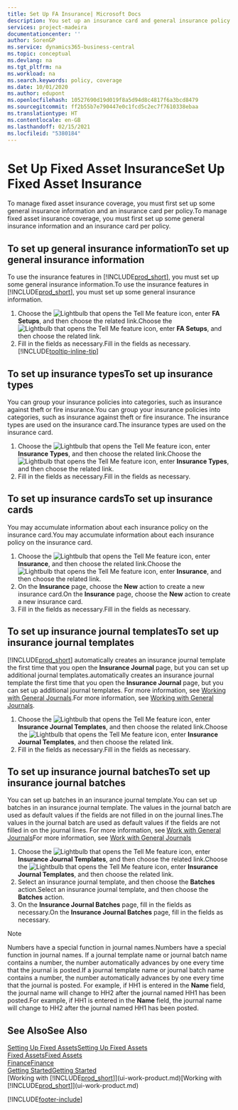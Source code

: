 ```yaml
---
title: Set Up FA Insurance| Microsoft Docs
description: You set up an insurance card and general insurance policy information to manage fixed asset insurance coverage.
services: project-madeira
documentationcenter: ''
author: SorenGP
ms.service: dynamics365-business-central
ms.topic: conceptual
ms.devlang: na
ms.tgt_pltfrm: na
ms.workload: na
ms.search.keywords: policy, coverage
ms.date: 10/01/2020
ms.author: edupont
ms.openlocfilehash: 10527690d19d019f8a5d94d8c4817f6a3bcd8479
ms.sourcegitcommit: ff2b55b7e790447e0c1fcd5c2ec7f7610338ebaa
ms.translationtype: HT
ms.contentlocale: en-GB
ms.lasthandoff: 02/15/2021
ms.locfileid: "5380184"
---
```

# <a name="set-up-fixed-asset-insurance"></a><span data-ttu-id="d39f3-103">Set Up Fixed Asset Insurance</span><span class="sxs-lookup"><span data-stu-id="d39f3-103">Set Up Fixed Asset Insurance</span></span>
<span data-ttu-id="d39f3-104">To manage fixed asset insurance coverage, you must first set up some general insurance information and an insurance card per policy.</span><span class="sxs-lookup"><span data-stu-id="d39f3-104">To manage fixed asset insurance coverage, you must first set up some general insurance information and an insurance card per policy.</span></span>

## <a name="to-set-up-general-insurance-information"></a><span data-ttu-id="d39f3-105">To set up general insurance information</span><span class="sxs-lookup"><span data-stu-id="d39f3-105">To set up general insurance information</span></span>
<span data-ttu-id="d39f3-106">To use the insurance features in [!INCLUDE[prod_short](includes/prod_short.md)], you must set up some general insurance information.</span><span class="sxs-lookup"><span data-stu-id="d39f3-106">To use the insurance features in [!INCLUDE[prod_short](includes/prod_short.md)], you must set up some general insurance information.</span></span>  

1. <span data-ttu-id="d39f3-107">Choose the ![Lightbulb that opens the Tell Me feature](media/ui-search/search_small.png "Tell me what you want to do") icon, enter **FA Setups**, and then choose the related link.</span><span class="sxs-lookup"><span data-stu-id="d39f3-107">Choose the ![Lightbulb that opens the Tell Me feature](media/ui-search/search_small.png "Tell me what you want to do") icon, enter **FA Setups**, and then choose the related link.</span></span>  
2. <span data-ttu-id="d39f3-108">Fill in the fields as necessary.</span><span class="sxs-lookup"><span data-stu-id="d39f3-108">Fill in the fields as necessary.</span></span> [!INCLUDE[tooltip-inline-tip](includes/tooltip-inline-tip_md.md)]  

## <a name="to-set-up-insurance-types"></a><span data-ttu-id="d39f3-109">To set up insurance types</span><span class="sxs-lookup"><span data-stu-id="d39f3-109">To set up insurance types</span></span>
<span data-ttu-id="d39f3-110">You can group your insurance policies into categories, such as insurance against theft or fire insurance.</span><span class="sxs-lookup"><span data-stu-id="d39f3-110">You can group your insurance policies into categories, such as insurance against theft or fire insurance.</span></span> <span data-ttu-id="d39f3-111">The insurance types are used on the insurance card.</span><span class="sxs-lookup"><span data-stu-id="d39f3-111">The insurance types are used on the insurance card.</span></span>

1. <span data-ttu-id="d39f3-112">Choose the ![Lightbulb that opens the Tell Me feature](media/ui-search/search_small.png "Tell me what you want to do") icon, enter **Insurance Types**, and then choose the related link.</span><span class="sxs-lookup"><span data-stu-id="d39f3-112">Choose the ![Lightbulb that opens the Tell Me feature](media/ui-search/search_small.png "Tell me what you want to do") icon, enter **Insurance Types**, and then choose the related link.</span></span>  
2. <span data-ttu-id="d39f3-113">Fill in the fields as necessary.</span><span class="sxs-lookup"><span data-stu-id="d39f3-113">Fill in the fields as necessary.</span></span>

## <a name="to-set-up-insurance-cards"></a><span data-ttu-id="d39f3-114">To set up insurance cards</span><span class="sxs-lookup"><span data-stu-id="d39f3-114">To set up insurance cards</span></span>
<span data-ttu-id="d39f3-115">You may accumulate information about each insurance policy on the insurance card.</span><span class="sxs-lookup"><span data-stu-id="d39f3-115">You may accumulate information about each insurance policy on the insurance card.</span></span>  

1. <span data-ttu-id="d39f3-116">Choose the ![Lightbulb that opens the Tell Me feature](media/ui-search/search_small.png "Tell me what you want to do") icon, enter **Insurance**, and then choose the related link.</span><span class="sxs-lookup"><span data-stu-id="d39f3-116">Choose the ![Lightbulb that opens the Tell Me feature](media/ui-search/search_small.png "Tell me what you want to do") icon, enter **Insurance**, and then choose the related link.</span></span>  
2. <span data-ttu-id="d39f3-117">On the **Insurance** page, choose the **New** action to create a  new insurance card.</span><span class="sxs-lookup"><span data-stu-id="d39f3-117">On the **Insurance** page, choose the **New** action to create a  new insurance card.</span></span>  
3. <span data-ttu-id="d39f3-118">Fill in the fields as necessary.</span><span class="sxs-lookup"><span data-stu-id="d39f3-118">Fill in the fields as necessary.</span></span>

## <a name="to-set-up-insurance-journal-templates"></a><span data-ttu-id="d39f3-119">To set up insurance journal templates</span><span class="sxs-lookup"><span data-stu-id="d39f3-119">To set up insurance journal templates</span></span>
[!INCLUDE[prod_short](includes/prod_short.md)] <span data-ttu-id="d39f3-120">automatically creates an insurance journal template the first time that you open the **Insurance Journal** page, but you can set up additional journal templates.</span><span class="sxs-lookup"><span data-stu-id="d39f3-120">automatically creates an insurance journal template the first time that you open the **Insurance Journal** page, but you can set up additional journal templates.</span></span> <span data-ttu-id="d39f3-121">For more information, see [Working with General Journals](ui-work-general-journals.md).</span><span class="sxs-lookup"><span data-stu-id="d39f3-121">For more information, see [Working with General Journals](ui-work-general-journals.md).</span></span>  

1. <span data-ttu-id="d39f3-122">Choose the ![Lightbulb that opens the Tell Me feature](media/ui-search/search_small.png "Tell me what you want to do") icon, enter **Insurance Journal Templates**, and then choose the related link.</span><span class="sxs-lookup"><span data-stu-id="d39f3-122">Choose the ![Lightbulb that opens the Tell Me feature](media/ui-search/search_small.png "Tell me what you want to do") icon, enter **Insurance Journal Templates**, and then choose the related link.</span></span>  
2. <span data-ttu-id="d39f3-123">Fill in the fields as necessary.</span><span class="sxs-lookup"><span data-stu-id="d39f3-123">Fill in the fields as necessary.</span></span>

## <a name="to-set-up-insurance-journal-batches"></a><span data-ttu-id="d39f3-124">To set up insurance journal batches</span><span class="sxs-lookup"><span data-stu-id="d39f3-124">To set up insurance journal batches</span></span>
<span data-ttu-id="d39f3-125">You can set up batches in an insurance journal template.</span><span class="sxs-lookup"><span data-stu-id="d39f3-125">You can set up batches in an insurance journal template.</span></span> <span data-ttu-id="d39f3-126">The values in the journal batch are used as default values if the fields are not filled in on the journal lines.</span><span class="sxs-lookup"><span data-stu-id="d39f3-126">The values in the journal batch are used as default values if the fields are not filled in on the journal lines.</span></span> <span data-ttu-id="d39f3-127">For more information, see [Work with General Journals](ui-work-general-journals.md)</span><span class="sxs-lookup"><span data-stu-id="d39f3-127">For more information, see [Work with General Journals](ui-work-general-journals.md)</span></span>  

1. <span data-ttu-id="d39f3-128">Choose the ![Lightbulb that opens the Tell Me feature](media/ui-search/search_small.png "Tell me what you want to do") icon, enter **Insurance Journal Templates**, and then choose the related link.</span><span class="sxs-lookup"><span data-stu-id="d39f3-128">Choose the ![Lightbulb that opens the Tell Me feature](media/ui-search/search_small.png "Tell me what you want to do") icon, enter **Insurance Journal Templates**, and then choose the related link.</span></span>  
2. <span data-ttu-id="d39f3-129">Select an insurance journal template, and then choose the **Batches** action.</span><span class="sxs-lookup"><span data-stu-id="d39f3-129">Select an insurance journal template, and then choose the **Batches** action.</span></span>
3. <span data-ttu-id="d39f3-130">On the **Insurance Journal Batches** page, fill in the fields as necessary.</span><span class="sxs-lookup"><span data-stu-id="d39f3-130">On the **Insurance Journal Batches** page, fill in the fields as necessary.</span></span>

> [!NOTE]  
>   <span data-ttu-id="d39f3-131">Numbers have a special function in journal names.</span><span class="sxs-lookup"><span data-stu-id="d39f3-131">Numbers have a special function in journal names.</span></span> <span data-ttu-id="d39f3-132">If a journal template name or journal batch name contains a number, the number automatically advances by one every time that the journal is posted.</span><span class="sxs-lookup"><span data-stu-id="d39f3-132">If a journal template name or journal batch name contains a number, the number automatically advances by one every time that the journal is posted.</span></span> <span data-ttu-id="d39f3-133">For example, if HH1 is entered in the **Name** field, the journal name will change to HH2 after the journal named HH1 has been posted.</span><span class="sxs-lookup"><span data-stu-id="d39f3-133">For example, if HH1 is entered in the **Name** field, the journal name will change to HH2 after the journal named HH1 has been posted.</span></span>

## <a name="see-also"></a><span data-ttu-id="d39f3-134">See Also</span><span class="sxs-lookup"><span data-stu-id="d39f3-134">See Also</span></span>
[<span data-ttu-id="d39f3-135">Setting Up Fixed Assets</span><span class="sxs-lookup"><span data-stu-id="d39f3-135">Setting Up Fixed Assets</span></span>](fa-setup.md)  
[<span data-ttu-id="d39f3-136">Fixed Assets</span><span class="sxs-lookup"><span data-stu-id="d39f3-136">Fixed Assets</span></span>](fa-manage.md)  
[<span data-ttu-id="d39f3-137">Finance</span><span class="sxs-lookup"><span data-stu-id="d39f3-137">Finance</span></span>](finance.md)  
[<span data-ttu-id="d39f3-138">Getting Started</span><span class="sxs-lookup"><span data-stu-id="d39f3-138">Getting Started</span></span>](product-get-started.md)  
<span data-ttu-id="d39f3-139">[Working with [!INCLUDE[prod_short](includes/prod_short.md)]](ui-work-product.md)</span><span class="sxs-lookup"><span data-stu-id="d39f3-139">[Working with [!INCLUDE[prod_short](includes/prod_short.md)]](ui-work-product.md)</span></span>


[!INCLUDE[footer-include](includes/footer-banner.md)]
